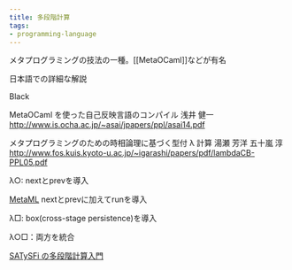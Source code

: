 ```yaml
---
title: 多段階計算
tags:
- programming-language
---
```


メタプログラミングの技法の一種。[[MetaOCaml]]などが有名

日本語での詳細な解説

Black

MetaOCaml を使った自己反映言語のコンパイル 浅井 健一 
http://www.is.ocha.ac.jp/~asai/jpapers/ppl/asai14.pdf

メタプログラミングのための時相論理に基づく型付 λ 計算 湯瀬 芳洋 五十嵐 淳
http://www.fos.kuis.kyoto-u.ac.jp/~igarashi/papers/pdf/lambdaCB-PPL05.pdf

λ○: nextとprevを導入

[MetaML](https://www.sciencedirect.com/science/article/pii/S0304397500000530) nextとprevに加えてrunを導入

λ□: box(cross-stage persistence)を導入

λ○□：両方を統合


[SATySFi の多段階計算入門](https://sankantsu.hatenablog.com/entry/2022/08/19/215024)
